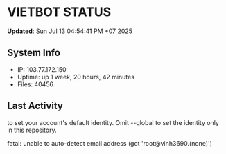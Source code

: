 # VIETBOT STATUS
**Updated**: Sun Jul 13 04:54:41 PM +07 2025

## System Info
- IP: 103.77.172.150
- Uptime: up 1 week, 20 hours, 42 minutes
- Files: 40456

## Last Activity

to set your account's default identity.
Omit --global to set the identity only in this repository.

fatal: unable to auto-detect email address (got 'root@vinh3690.(none)')
